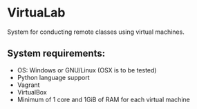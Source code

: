 # VirtuaLab
System for conducting remote classes using virtual machines.

## System requirements:
- OS: Windows or GNU/Linux (OSX is to be tested)
- Python language support
- Vagrant
- VirtualBox
- Minimum of 1 core and 1GiB of RAM for each virtual machine
